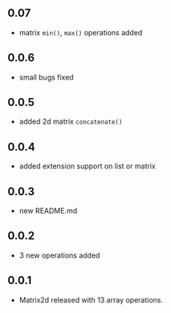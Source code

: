 ## 0.07
+ matrix `min()`, `max()` operations added
## 0.0.6
+ small bugs fixed
## 0.0.5
+ added  2d matrix `concatenate()`

## 0.0.4
+ added extension support on list or matrix

## 0.0.3
+ new README.md

## 0.0.2
+ 3 new operations added
## 0.0.1

+ Matrix2d released with 13 array operations.
